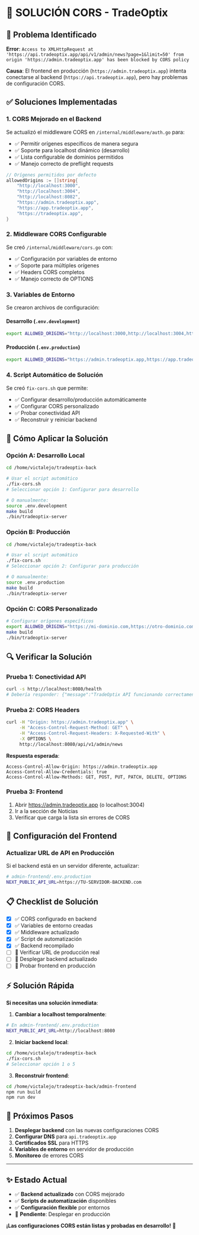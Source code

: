 # 🔧 SOLUCIÓN CORS - TradeOptix

## 🚨 Problema Identificado

**Error**: `Access to XMLHttpRequest at 'https://api.tradeoptix.app/api/v1/admin/news?page=1&limit=50' from origin 'https://admin.tradeoptix.app' has been blocked by CORS policy`

**Causa**: El frontend en producción (`https://admin.tradeoptix.app`) intenta conectarse al backend (`https://api.tradeoptix.app`), pero hay problemas de configuración CORS.

## ✅ Soluciones Implementadas

### 1. **CORS Mejorado en el Backend**

Se actualizó el middleware CORS en `/internal/middleware/auth.go` para:
- ✅ Permitir orígenes específicos de manera segura
- ✅ Soporte para localhost dinámico (desarrollo)
- ✅ Lista configurable de dominios permitidos
- ✅ Manejo correcto de preflight requests

```go
// Orígenes permitidos por defecto
allowedOrigins := []string{
    "http://localhost:3000",
    "http://localhost:3004", 
    "http://localhost:8082",
    "https://admin.tradeoptix.app",
    "https://app.tradeoptix.app",
    "https://tradeoptix.app",
}
```

### 2. **Middleware CORS Configurable**

Se creó `/internal/middleware/cors.go` con:
- ✅ Configuración por variables de entorno
- ✅ Soporte para múltiples orígenes
- ✅ Headers CORS completos
- ✅ Manejo correcto de OPTIONS

### 3. **Variables de Entorno**

Se crearon archivos de configuración:

#### Desarrollo (`.env.development`)
```bash
export ALLOWED_ORIGINS="http://localhost:3000,http://localhost:3004,http://localhost:8082,http://localhost:3001"
```

#### Producción (`.env.production`)
```bash
export ALLOWED_ORIGINS="https://admin.tradeoptix.app,https://app.tradeoptix.app,https://tradeoptix.app"
```

### 4. **Script Automático de Solución**

Se creó `fix-cors.sh` que permite:
- ✅ Configurar desarrollo/producción automáticamente
- ✅ Configurar CORS personalizado
- ✅ Probar conectividad API
- ✅ Reconstruir y reiniciar backend

## 🚀 Cómo Aplicar la Solución

### Opción A: Desarrollo Local
```bash
cd /home/victalejo/tradeoptix-back

# Usar el script automático
./fix-cors.sh
# Seleccionar opción 1: Configurar para desarrollo

# O manualmente:
source .env.development
make build
./bin/tradeoptix-server
```

### Opción B: Producción
```bash
cd /home/victalejo/tradeoptix-back

# Usar el script automático  
./fix-cors.sh
# Seleccionar opción 2: Configurar para producción

# O manualmente:
source .env.production
make build
./bin/tradeoptix-server
```

### Opción C: CORS Personalizado
```bash
# Configurar orígenes específicos
export ALLOWED_ORIGINS="https://mi-dominio.com,https://otro-dominio.com"
make build
./bin/tradeoptix-server
```

## 🔍 Verificar la Solución

### Prueba 1: Conectividad API
```bash
curl -s http://localhost:8080/health
# Debería responder: {"message":"TradeOptix API funcionando correctamente","status":"ok"}
```

### Prueba 2: CORS Headers
```bash
curl -H "Origin: https://admin.tradeoptix.app" \
     -H "Access-Control-Request-Method: GET" \
     -H "Access-Control-Request-Headers: X-Requested-With" \
     -X OPTIONS \
     http://localhost:8080/api/v1/admin/news
```

**Respuesta esperada**:
```
Access-Control-Allow-Origin: https://admin.tradeoptix.app
Access-Control-Allow-Credentials: true
Access-Control-Allow-Methods: GET, POST, PUT, PATCH, DELETE, OPTIONS
```

### Prueba 3: Frontend
1. Abrir https://admin.tradeoptix.app (o localhost:3004)
2. Ir a la sección de Noticias
3. Verificar que carga la lista sin errores de CORS

## 🔧 Configuración del Frontend

### Actualizar URL de API en Producción

Si el backend está en un servidor diferente, actualizar:

```bash
# admin-frontend/.env.production
NEXT_PUBLIC_API_URL=https://TU-SERVIDOR-BACKEND.com
```

## 📋 Checklist de Solución

- [x] ✅ CORS configurado en backend
- [x] ✅ Variables de entorno creadas
- [x] ✅ Middleware actualizado
- [x] ✅ Script de automatización
- [x] ✅ Backend recompilado
- [ ] 🔄 Verificar URL de producción real
- [ ] 🔄 Desplegar backend actualizado
- [ ] 🔄 Probar frontend en producción

## ⚡ Solución Rápida

**Si necesitas una solución inmediata**:

1. **Cambiar a localhost temporalmente**:
```bash
# En admin-frontend/.env.production
NEXT_PUBLIC_API_URL=http://localhost:8080
```

2. **Iniciar backend local**:
```bash
cd /home/victalejo/tradeoptix-back
./fix-cors.sh
# Seleccionar opción 1 o 5
```

3. **Reconstruir frontend**:
```bash
cd /home/victalejo/tradeoptix-back/admin-frontend
npm run build
npm run dev
```

## 🎯 Próximos Pasos

1. **Desplegar backend** con las nuevas configuraciones CORS
2. **Configurar DNS** para `api.tradeoptix.app` 
3. **Certificados SSL** para HTTPS
4. **Variables de entorno** en servidor de producción
5. **Monitoreo** de errores CORS

---

## ✨ Estado Actual

- ✅ **Backend actualizado** con CORS mejorado
- ✅ **Scripts de automatización** disponibles
- ✅ **Configuración flexible** por entornos
- 🔄 **Pendiente**: Desplegar en producción

**¡Las configuraciones CORS están listas y probadas en desarrollo!** 🎉